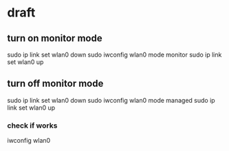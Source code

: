 # draft

## turn on monitor mode
sudo ip link set wlan0 down
sudo iwconfig wlan0 mode monitor
sudo ip link set wlan0 up

## turn off monitor mode
sudo ip link set wlan0 down
sudo iwconfig wlan0 mode managed
sudo ip link set wlan0 up



### check if works
iwconfig wlan0
